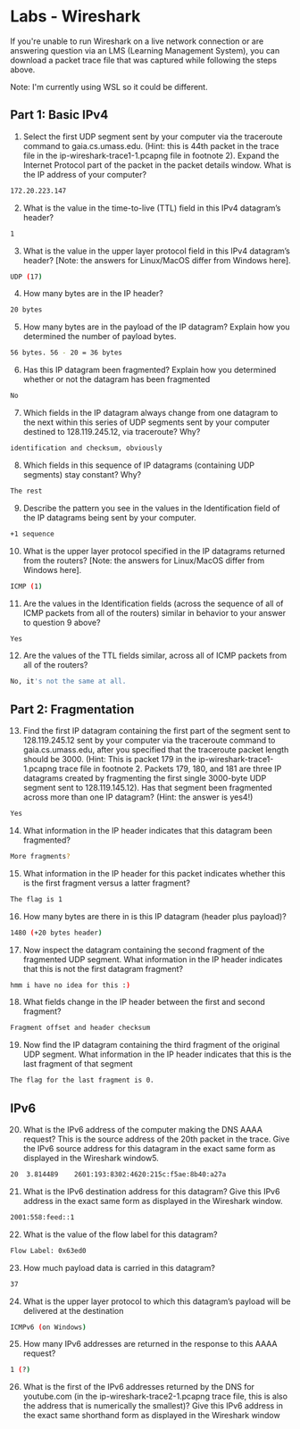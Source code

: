 # Labs - Wireshark 
If you're unable to run Wireshark on a live network connection or are answering question via an LMS (Learning Management System), you can download a packet trace file that was captured while following the steps above. 

Note: I'm currently using WSL so it could be different. 

## Part 1: Basic IPv4  
1. Select the first UDP segment sent by your computer via the traceroute command to gaia.cs.umass.edu. (Hint: this is 44th packet in the trace file in the ip-wireshark-trace1-1.pcapng file in footnote 2). Expand the Internet Protocol part of the packet in the packet details window. What is the IP address of your computer?
```sh
172.20.223.147 
```

2. What is the value in the time-to-live (TTL) field in this IPv4 datagram’s header?
```sh
1
```
3. What is the value in the upper layer protocol field in this IPv4 datagram’s header? [Note: the answers for Linux/MacOS differ from Windows here].
```sh
UDP (17)
```
4. How many bytes are in the IP header?
```sh
20 bytes
```
5. How many bytes are in the payload of the IP datagram? Explain how you determined the number of payload bytes.
```sh
56 bytes. 56 - 20 = 36 bytes
```
6. Has this IP datagram been fragmented? Explain how you determined whether or not the datagram has been fragmented
```sh
No
```
7. Which fields in the IP datagram always change from one datagram to the next within this series of UDP segments sent by your computer destined to 128.119.245.12, via traceroute? Why?
```sh
identification and checksum, obviously
```
8. Which fields in this sequence of IP datagrams (containing UDP segments) stay constant? Why?
```sh
The rest
```
9. Describe the pattern you see in the values in the Identification field of the IP datagrams being sent by your computer.
```sh
+1 sequence 
```

10. What is the upper layer protocol specified in the IP datagrams returned from the routers? [Note: the answers for Linux/MacOS differ from Windows here].
```sh
ICMP (1)
```

11. Are the values in the Identification fields (across the sequence of all of ICMP packets from all of the routers) similar in behavior to your answer to question 9 above?
```sh
Yes
```

12. Are the values of the TTL fields similar, across all of ICMP packets from all of the routers?
```sh
No, it's not the same at all.
```

## Part 2: Fragmentation
13. Find the first IP datagram containing the first part of the segment sent to 128.119.245.12 sent by your computer via the traceroute command to gaia.cs.umass.edu, after you specified that the traceroute packet length should be 3000. (Hint: This is packet 179 in the ip-wireshark-trace1-1.pcapng trace file in footnote 2. Packets 179, 180, and 181 are three IP datagrams created by fragmenting the first single 3000-byte UDP segment sent to 128.119.145.12). Has that segment been fragmented across more than one IP datagram? (Hint: the answer is yes4!)
```sh
Yes
```

14. What information in the IP header indicates that this datagram been fragmented?
```sh
More fragments?
```

15. What information in the IP header for this packet indicates whether this is the first fragment versus a latter fragment?
```sh
The flag is 1
```

16. How many bytes are there in is this IP datagram (header plus payload)?
```sh
1480 (+20 bytes header)
```

17. Now inspect the datagram containing the second fragment of the fragmented UDP segment. What information in the IP header indicates that this is not the first datagram fragment?
```sh
hmm i have no idea for this :) 
```

18. What fields change in the IP header between the first and second fragment?
```sh
Fragment offset and header checksum 
```

19. Now find the IP datagram containing the third fragment of the original UDP segment. What information in the IP header indicates that this is the last fragment of that segment
```sh
The flag for the last fragment is 0. 
```

## IPv6
20. What is the IPv6 address of the computer making the DNS AAAA request? This is the source address of the 20th packet in the trace. Give the IPv6 source address for this datagram in the exact same form as displayed in the Wireshark window5.
```sh
20	3.814489	2601:193:8302:4620:215c:f5ae:8b40:a27a	
```

21. What is the IPv6 destination address for this datagram? Give this IPv6 address in the exact same form as displayed in the Wireshark window.
```sh
2001:558:feed::1	
```

22. What is the value of the flow label for this datagram?
```sh
Flow Label: 0x63ed0
```

23. How much payload data is carried in this datagram?
```sh
37
```

24. What is the upper layer protocol to which this datagram’s payload will be delivered at the destination
```sh
ICMPv6 (on Windows)
```

25. How many IPv6 addresses are returned in the response to this AAAA request?
```sh
1 (?)
```

26. What is the first of the IPv6 addresses returned by the DNS for youtube.com (in the ip-wireshark-trace2-1.pcapng trace file, this is also the address that is numerically the smallest)? Give this IPv6 address in the exact same shorthand form as displayed in the Wireshark window
```sh

```